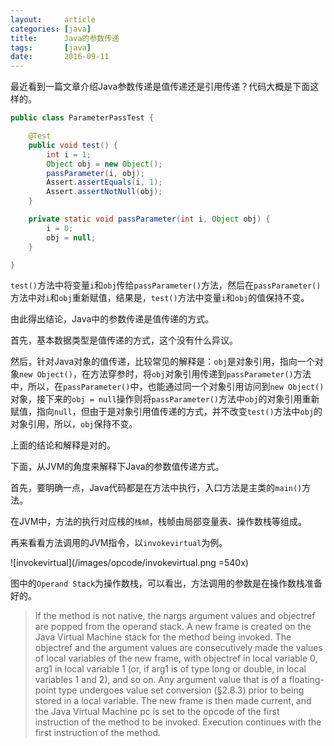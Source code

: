 ```yaml
---
layout:     article
categories: [java]
title:      Java的参数传递
tags:       [java]
date:       2016-09-11
---
```


最近看到一篇文章介绍Java参数传递是值传递还是引用传递？代码大概是下面这样的。

```java
public class ParameterPassTest {

    @Test
    public void test() {
        int i = 1;
        Object obj = new Object();
        passParameter(i, obj);
        Assert.assertEquals(i, 1);
        Assert.assertNotNull(obj);
    }

    private static void passParameter(int i, Object obj) {
        i = 0;
        obj = null;
    }

}
```

`test()`方法中将变量`i`和`obj`传给`passParameter()`方法，然后在`passParameter()`方法中对`i`和`obj`重新赋值，结果是，`test()`方法中变量`i`和`obj`的值保持不变。

由此得出结论，Java中的参数传递是值传递的方式。

首先，基本数据类型是值传递的方式，这个没有什么异议。

然后，针对Java对象的值传递，比较常见的解释是：`obj`是对象引用，指向一个对象`new Object()`，在方法穿参时，将`obj`对象引用传递到`passParameter()`方法中，所以，在`passParameter()`中，也能通过同一个对象引用访问到`new Object()`对象，接下来的`obj = null`操作则将`passParameter()`方法中`obj`的对象引用重新赋值，指向`null`，但由于是对象引用值传递的方式，并不改变`test()`方法中`obj`的对象引用，所以，`obj`保持不变。

上面的结论和解释是对的。

下面，从JVM的角度来解释下Java的参数值传递方式。

首先，要明确一点，Java代码都是在方法中执行，入口方法是主类的`main()`方法。

在JVM中，方法的执行对应栈的`栈帧`，栈帧由局部变量表、操作数栈等组成。

再来看看方法调用的JVM指令，以`invokevirtual`为例。

![invokevirtual](/images/opcode/invokevirtual.png =540x)

图中的`Operand Stack`为操作数栈，可以看出，方法调用的参数是在操作数栈准备好的。

> If the method is not native, the nargs argument values and objectref are popped from the operand stack. A new frame is created on the Java Virtual Machine stack for the method being invoked. The objectref and the argument values are consecutively made the values of local variables of the new frame, with objectref in local variable 0, arg1 in local variable 1 (or, if arg1 is of type long or double, in local variables 1 and 2), and so on. Any argument value that is of a floating-point type undergoes value set conversion (§2.8.3) prior to being stored in a local variable. The new frame is then made current, and the Java Virtual Machine pc is set to the opcode of the first instruction of the method to be invoked. Execution continues with the first instruction of the method.
